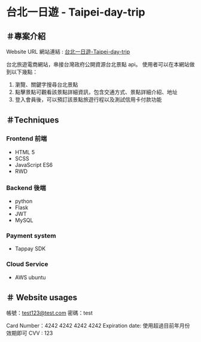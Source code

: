 # 台北一日遊 - Taipei-day-trip

## ＃專案介紹

Website URL 網站連結 : [台北一日遊-Taipei-day-trip](http://35.83.22.153:3000/)

台北旅遊電商網站，串接台灣政府公開資源台北景點 api。
使用者可以在本網站做到以下幾點：

1. 瀏覽、關鍵字搜尋台北景點
2. 點擊景點可觀看該景點詳細資訊，包含交通方式、景點詳細介紹、地址
3. 登入會員後，可以預訂該景點旅遊行程以及測試信用卡付款功能

## ＃Techniques

### Frontend 前端

- HTML 5
- SCSS
- JavaScript ES6
- RWD

### Backend 後端

- python
- Flask
- JWT
- MySQL

### Payment system

- Tappay SDK

### Cloud Service

- AWS ubuntu

## ＃ Website usages

帳號：test123@test.com
密碼：test

Card Number：4242 4242 4242 4242
Expiration date: 使用超過目前年月份效期即可
CVV : 123
